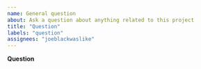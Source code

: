 ```yaml
---
name: General question
about: Ask a question about anything related to this project
title: "Question"
labels: "question"
assignees: "joeblackwaslike"
---
```


**Question**

<!-- Please ask your question here. It can be about the usage of this project, the internals, the implementation or whatever interests you.
Please use the BUG template for bugs and the FEATURE REQUEST template for feature requests. -->
